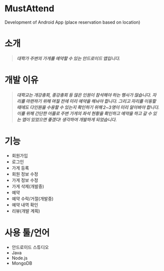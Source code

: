 # MustAttend
Development of Android App (place reservation based on location)

# 소개
> ##### 대학가 주변의 가게를 예약할 수 있는 안드로이드 앱입니다.

# 개발 이유
> ##### 대학교는 개강총회, 종강총회 등 많은 인원이 참석해야 하는 행사가 많습니다. 자리를 마련하기 위해 며칠 전에 미리 예약을 해놔야 합니다. 그리고 자리를 이동할 때에도 다인원을 수용할 수 있는지 확인하기 위해 2~3명이 미리 알아봐야 합니다. 이를 위해 간단한 어플로 주변 가게의 좌석 현황을 확인하고 예약을 하고 갈 수 있는 앱이 있었으면 좋겠다! 생각하여 개발하게 되었습니다.

# 기능
+ 회원가입 
+ 로그인
+ 가게 등록
+ 회원 정보 수정
+ 가게 정보 수정
+ 가게 삭제(개발중)
+ 예약
+ 예약 수락/거절(개발중)
+ 예약 내역 확인
+ 리뷰(개발 계획)

# 사용 툴/언어
+ 안드로이드 스튜디오
+ Java
+ Node.js
+ MongoDB
